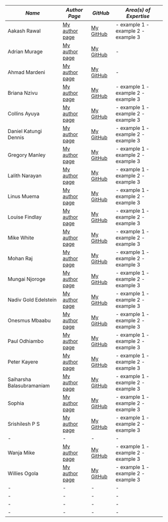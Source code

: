 |  *Name* |  *Author Page* |  *GitHub* | *Area(s) of Expertise* |
|  - |  - |  - | -|
|  Aakash Rawal | [My author page](section.io/engineering-education/authors/aakash-rawal/) | [My GitHub](https://github.com/AakashR2208) | - example 1 - example 2 - example 3|
|  Adrian Murage | [My author page](/engineering-education/authors/adrian-murage/) | [My GitHub](https://github.com/adrianmurage) | -|
|  Ahmad Mardeni | [My author page](/engineering-education/authors/ahmad-mardeni/) | [My GitHub](https://github.com/AakashR2208) | -|
|  Briana Nzivu |  [My author page](/engineering-education/authors/briana-nzivu/) | [My GitHub](https://github.com/BrianaNzivu) | - example 1 - example 2 - example 3|
|  Collins Ayuya |  [My author page](/engineering-education/collins-ayuya/) | [My GitHub](https://github.com/BrianaNzivu) | - example 1 - example 2 - example 3|
|  Daniel Katungi Dennis |  [My author page](/engineering-education/collins-ayuya/) | [My GitHub](https://github.com/BrianaNzivu) | - example 1 - example 2 - example 3|
|  Gregory Manley |  [My author page](/engineering-education/collins-ayuya/) | [My GitHub](https://github.com/BrianaNzivu) | - example 1 - example 2 - example 3|
|  Lalith Narayan |  [My author page](/engineering-education/collins-ayuya/) | [My GitHub](https://github.com/BrianaNzivu) | - example 1 - example 2 - example 3|
|  Linus Muema |  [My author page](/engineering-education/collins-ayuya/) | [My GitHub](https://github.com/BrianaNzivu) | - example 1 - example 2 - example 3|
|  Louise Findlay | [My author page](/engineering-education/collins-ayuya/) | [My GitHub](https://github.com/BrianaNzivu) | - example 1 - example 2 - example 3|
|  Mike White | [My author page](/engineering-education/collins-ayuya/) | [My GitHub](https://github.com/BrianaNzivu) | - example 1 - example 2 - example 3|
|  Mohan Raj | [My author page](/engineering-education/collins-ayuya/) | [My GitHub](https://github.com/BrianaNzivu) | - example 1 - example 2 - example 3|
|  Mungai Njoroge | [My author page](/engineering-education/collins-ayuya/) | [My GitHub](https://github.com/BrianaNzivu) | - example 1 - example 2 - example 3|
|  Nadiv Gold Edelstein | [My author page](/engineering-education/collins-ayuya/) | [My GitHub](https://github.com/BrianaNzivu) | - example 1 - example 2 - example 3|
|  Onesmus Mbaabu | [My author page](/engineering-education/collins-ayuya/) | [My GitHub](https://github.com/BrianaNzivu) | - example 1 - example 2 - example 3|
|  Paul Odhiambo | [My author page](/engineering-education/collins-ayuya/) | [My GitHub](https://github.com/BrianaNzivu) | - example 1 - example 2 - example 3|
|  Peter Kayere | [My author page](/engineering-education/collins-ayuya/) | [My GitHub](https://github.com/BrianaNzivu) | - example 1 - example 2 - example 3|
|  Saiharsha Balasubramaniam | [My author page](/engineering-education/collins-ayuya/) | [My GitHub](https://github.com/BrianaNzivu) | - example 1 - example 2 - example 3|
|  Sophia | [My author page](/engineering-education/collins-ayuya/) | [My GitHub](https://github.com/BrianaNzivu) | - example 1 - example 2 - example 3|
|  Srishilesh P S | [My author page](/engineering-education/collins-ayuya/) | [My GitHub](https://github.com/BrianaNzivu) | - example 1 - example 2 - example 3|
|  - |  - |  - | -|
|  Wanja Mike | [My author page](/engineering-education/collins-ayuya/) | [My GitHub](https://github.com/BrianaNzivu) | - example 1 - example 2 - example 3|
|  Willies Ogola | [My author page](/engineering-education/collins-ayuya/) | [My GitHub](https://github.com/BrianaNzivu) | - example 1 - example 2 - example 3|
|  - |  - |  - | -|
|  - |  - |  - | -|
|  - |  - |  - | -|
|  - |  - |  - | -|

